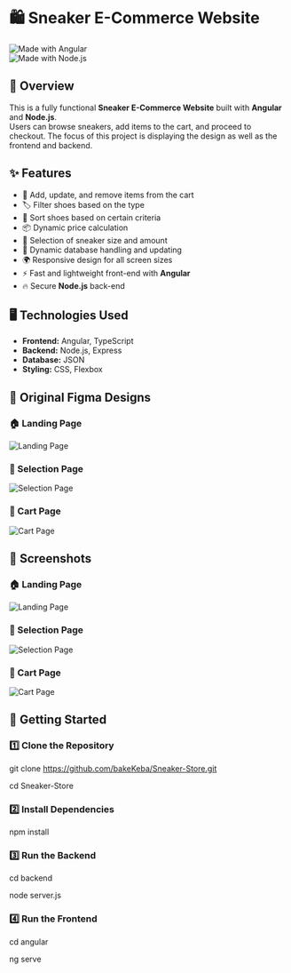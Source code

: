 # 🛍️ Sneaker E-Commerce Website  

![Made with Angular](https://img.shields.io/badge/Made%20with-Angular-red?logo=angular)  
![Made with Node.js](https://img.shields.io/badge/Backend-Node.js-green?logo=node.js)  

## 🚀 Overview  
This is a fully functional **Sneaker E-Commerce Website** built with **Angular** and **Node.js**.  
Users can browse sneakers, add items to the cart, and proceed to checkout. The focus of this project is displaying the design as well as the frontend and backend.

## ✨ Features  
- 🛒 Add, update, and remove items from the cart
- 🏷️ Filter shoes based on the type
- 🔽 Sort shoes based on certain criteria
- 📦 Dynamic price calculation
- 🎯 Selection of sneaker size and amount
- 💾 Dynamic database handling and updating
- 🌍 Responsive design for all screen sizes  
- ⚡️ Fast and lightweight front-end with **Angular**  
- 🔥 Secure **Node.js** back-end  

## 🖥️ Technologies Used  
- **Frontend:** Angular, TypeScript  
- **Backend:** Node.js, Express  
- **Database:** JSON
- **Styling:** CSS, Flexbox

## 📸 Original Figma Designs

### 🏠 Landing Page  
![Landing Page](https://raw.githubusercontent.com/bakeKeba/Sneaker-Store/main/screenshots/figma_landing_page.png)  

### 🎯 Selection Page  
![Selection Page](https://raw.githubusercontent.com/bakeKeba/Sneaker-Store/main/screenshots/figma_selection_page.png) 

### 🛒 Cart Page  
![Cart Page](https://raw.githubusercontent.com/bakeKeba/Sneaker-Store/main/screenshots/figma_cart_page.png)  


## 📸 Screenshots  

### 🏠 Landing Page  
![Landing Page](https://raw.githubusercontent.com/bakeKeba/Sneaker-Store/main/screenshots/sneaker_store_1.png)  

### 🎯 Selection Page  
![Selection Page](https://raw.githubusercontent.com/bakeKeba/Sneaker-Store/main/screenshots/sneaker_store_2.png) 

### 🛒 Cart Page  
![Cart Page](https://raw.githubusercontent.com/bakeKeba/Sneaker-Store/main/screenshots/sneaker_store_3.png)  

## 🚀 Getting Started  

### 1️⃣ Clone the Repository  
git clone https://github.com/bakeKeba/Sneaker-Store.git

cd Sneaker-Store

### 2️⃣ Install Dependencies
npm install

### 3️⃣ Run the Backend
cd backend

node server.js

### 4️⃣ Run the Frontend
cd angular

ng serve
